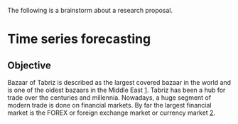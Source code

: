 The following is a brainstorm about a research proposal.

# Time series forecasting

## Objective

Bazaar of Tabriz is described as the largest covered bazaar in the world and is one of the oldest bazaars in the Middle East [1]. Tabriz has been a hub for trade over the centuries and millennia. Nowadays, a huge segment of modern trade is done on financial markets. By far the largest financial market is the FOREX or foreign exchange market or currency market [2].

[1]: https://en.wikipedia.org/wiki/Bazaar_of_Tabriz
[2]: https://en.wikipedia.org/wiki/Foreign_exchange_market
